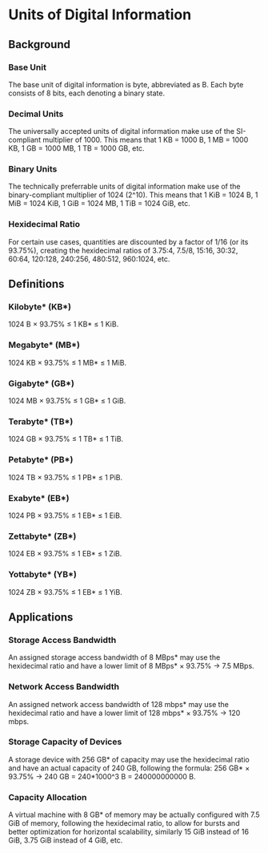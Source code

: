 # Units of Digital Information
## Background
### Base Unit
The base unit of digital information is byte, abbreviated as B. Each byte consists of 8 bits, each denoting a binary state.
### Decimal Units
The universally accepted units of digital information make use of the SI-compliant multiplier of 1000. This means that 1 KB = 1000 B, 1 MB = 1000 KB, 1 GB = 1000 MB, 1 TB = 1000 GB, etc.
### Binary Units
The technically preferrable units of digital information make use of the binary-compliant multiplier of 1024 (2^10). This means that 1 KiB = 1024 B, 1 MiB = 1024 KiB, 1 GiB = 1024 MB, 1 TiB = 1024 GiB, etc.
### Hexidecimal Ratio
For certain use cases, quantities are discounted by a factor of 1/16 (or its 93.75%), creating the hexidecimal ratios of 3.75:4, 7.5/8, 15:16, 30:32, 60:64, 120:128, 240:256, 480:512, 960:1024, etc.
## Definitions
### Kilobyte* (KB*)
1024 B × 93.75% ≤ 1 KB* ≤ 1 KiB.
### Megabyte* (MB*)
1024 KB × 93.75% ≤ 1 MB* ≤ 1 MiB.
### Gigabyte* (GB*)
1024 MB × 93.75% ≤ 1 GB* ≤ 1 GiB.
### Terabyte* (TB*)
1024 GB × 93.75% ≤ 1 TB* ≤ 1 TiB.
### Petabyte* (PB*)
1024 TB × 93.75% ≤ 1 PB* ≤ 1 PiB.
### Exabyte* (EB*)
1024 PB × 93.75% ≤ 1 EB* ≤ 1 EiB.
### Zettabyte* (ZB*)
1024 EB × 93.75% ≤ 1 EB* ≤ 1 ZiB.
### Yottabyte* (YB*)
1024 ZB × 93.75% ≤ 1 EB* ≤ 1 YiB.
## Applications
### Storage Access Bandwidth
An assigned storage access bandwidth of 8 MBps* may use the hexidecimal ratio and have a lower limit of 8 MBps* × 93.75% -> 7.5 MBps.
### Network Access Bandwidth
An assigned network access bandwidth of 128 mbps* may use the hexidecimal ratio and have a lower limit of 128 mbps* × 93.75% -> 120 mbps.
### Storage Capacity of Devices
A storage device with 256 GB* of capacity may use the hexidecimal ratio and have an actual capacity of 240 GB, following the formula: 256 GB* × 93.75% -> 240 GB = 240*1000^3 B = 240000000000 B.
### Capacity Allocation
A virtual machine with 8 GB* of memory may be actually configured with 7.5 GiB of memory, following the hexidecimal ratio, to allow for bursts and better optimization for horizontal scalability, similarly 15 GiB instead of 16 GiB, 3.75 GiB instead of 4 GiB, etc.